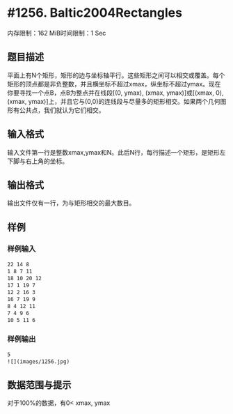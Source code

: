 # #1256. Baltic2004Rectangles

内存限制：162 MiB时间限制：1 Sec

## 题目描述

平面上有N个矩形，矩形的边与坐标轴平行。这些矩形之间可以相交或覆盖。每个矩形的顶点都是非负整数，并且横坐标不超过xmax，纵坐标不超过ymax。现在你要寻找一个点B，点B为整点并在线段[(0, ymax), (xmax, ymax)]或[(xmax, 0), (xmax, ymax)]上，并且它与(0,0)的连线段与尽量多的矩形相交。如果两个几何图形有公共点，我们就认为它们相交。 

## 输入格式

输入文件第一行是整数xmax,ymax和N。此后N行，每行描述一个矩形，是矩形左下脚与右上角的坐标。

## 输出格式

输出文件仅有一行，为与矩形相交的最大数目。

## 样例

### 样例输入

    
    22 14 8
    1 8 7 11
    18 10 20 12
    17 1 19 7
    12 2 16 3
    16 7 19 9
    8 4 12 11
    7 4 9 6
    10 5 11 6
    
    

### 样例输出

    
    5
    ![](images/1256.jpg)
    

## 数据范围与提示

对于100%的数据，有0< xmax, ymax 

